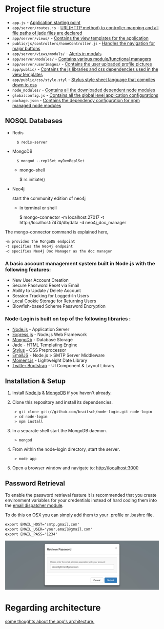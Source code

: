 # Project file structure

* `app.js` - [Application starting point](app.js)
* `app/server/routes.js` - [URL(HTTP method) to controller mapping and all file paths of jade files are declared](app/server/routes.js)
* `app/server/views/` - [Contains the view templates for the application](app/server/views/)
* `public/js/controllers/homeController.js` - [Handles the navigation for major buttons](app/public/js/controllers/homeController.js)
* `app/server/views/modals/` - [Alerts in modals](app/server/views/modals/)
* `app/server/modules/` - [Contains various module/functional managers](app/server/modules/)
* `app/server/userImages/` - [Contains the user uploaded profile pictures](app/server/userImages/)
* `app/public/` - [Contains the js libraries and css dependencies used in the view templates](app/public/)
* `app/public/css/style.styl` - [Stylus style sheet language that compiles down to css](app/public/css/style.styl)
* `node_modules/` - [Contains all the downloaded dependent node modules](node_modules/)
* `globalconfig.js` - [Contains all the global level application configurations](globalconfig.js)
* `package.json` - [Contains the dependency configuration for npm managed node modules](package.json)



## NOSQL Databases
- Redis

		$ redis-server

- MongoDB

		$ mongod --replSet myDevReplSet

	- mongo-shell

		$ rs.initiate()


- Neo4j

	start the community edition of neo4j
	- in terminal or shell
		
		$ mongo-connector -m localhost:27017 -t http://localhost:7474/db/data -d neo4j_doc_manager
		
The mongo-connector command is explained here,

    -m provides the MongoDB endpoint
    -t specifies the Neo4j endpoint
    -d specifies Neo4j Doc Manager as the doc manager


		
### A basic account management system built in Node.js with the following features:

* New User Account Creation
* Secure Password Reset via Email
* Ability to Update / Delete Account
* Session Tracking for Logged-In Users
* Local Cookie Storage for Returning Users
* Blowfish-based Scheme Password Encryption


### Node-Login is built on top of the following libraries :

* [Node.js](http://nodejs.org/) - Application Server
* [Express.js](http://expressjs.com/) - Node.js Web Framework
* [MongoDb](http://mongodb.org/) - Database Storage
* [Jade](http://jade-lang.com/) - HTML Templating Engine
* [Stylus](http://stylus-lang.com/) - CSS Preprocessor
* [EmailJS](http://github.com/eleith/emailjs) - Node.js > SMTP Server Middleware
* [Moment.js](http://momentjs.com/) - Lightweight Date Library
* [Twitter Bootstrap](http://twitter.github.com/bootstrap/) - UI Component & Layout Library


## Installation & Setup
1. Install [Node.js](https://nodejs.org/) & [MongoDB](https://www.mongodb.org/) if you haven't already.
2. Clone this repository and install its dependencies.
		
		> git clone git://github.com/braitsch/node-login.git node-login
		> cd node-login
		> npm install
		
3. In a separate shell start the MongoDB daemon.

		> mongod

4. From within the node-login directory, start the server.

		> node app
		
5. Open a browser window and navigate to: [http://localhost:3000](http://localhost:3000)

## Password Retrieval

To enable the password retrieval feature it is recommended that you create environment variables for your credentials instead of hard coding them into the [email dispatcher module](https://github.com/braitsch/node-login/blob/master/app/server/modules/email-dispatcher.js).

To do this on OSX you can simply add them to your .profile or .bashrc file.

	export EMAIL_HOST='smtp.gmail.com'
	export EMAIL_USER='your.email@gmail.com'
	export EMAIL_PASS='1234'

[![node-login](./readme.img/retrieve-password.jpg?raw=true)](https://nodejs-login.herokuapp.com)

# Regarding architecture
[some thoughts about the app's architecture.](http://kitchen.braitsch.io/building-a-login-system-in-node-js-and-mongodb/)
